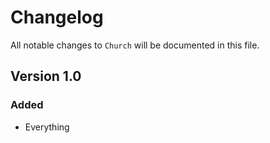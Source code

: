 # Changelog

All notable changes to `Church` will be documented in this file.

## Version 1.0

### Added
- Everything
